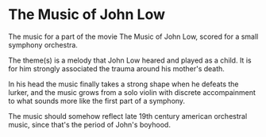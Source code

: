 # The Music of John Low

The music for a part of the movie The Music of John Low, scored for a small 
symphony orchestra.

The theme(s) is a melody that John Low heared and played as a child. It is for
him strongly associated the trauma around his mother's death.

In his head the music finally takes a strong shape when he defeats the lurker,
and the music grows from a solo violin with discrete accompainment to what 
sounds more like the first part of a symphony.

The music should somehow reflect late 19th century american orchestral music, 
since that's the period of John's boyhood.
